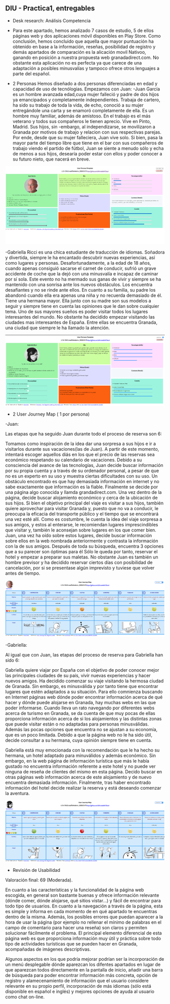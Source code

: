 ## DIU - Practica1, entregables




- Desk research: Análisis Competencia 
- Para este apartado, hemos analizado 7 casos de estudio, 5 de ellos páginas web y dos aplicaciones móvil disponibles en Play Store.
 Como conclusión, hemos concluido que aquella que mayor puntuación  ha obtenido en base a la información, reseñas, posibilidad de registro y demás apartados de comparación es la alicación movil Nativoo, ganando en posición a nuestra propuesta web granadadirect.com. No obstante esta aplicación no es perfecta ya que carece de una adaptación a posibles minusvalías y tampoco ofrece otros lenguajes a parte del español.
 
- 2 Personas 
 Hemos diseñado a dos personas diferenciadas en edad y capacidad de uso de tecnólogias. Empezamos con Juan:
-Juan García es un hombre avanzada edad,cuya mujer falleció y padre de dos hijos ya emancipados y completamente independientes. Trabaja de cartero, ha sido su trabajo de toda la vida, de echo, conoció a su mujer entregándole una carta y se enamoró completamente de ella. Es un hombre muy familiar, además de amistoso. En el trabajo es el más veterano y todos sus compañeros le tienen aprecio. Vive en Pinto, Madrid. Sus hijos, sin -embargo, al independizarse, se movilizaron a Granada por motivos de trabajo y relacion con sus respectivas parejas. Por ende, desde que su mujer falleciera, Juan vive solo. Si bien, pasa la mayor parte del tiempo libre que tiene en el bar con sus compañeros de trabajo viendo el partido de fútbol, Juan se siente a menudo sólo y echa de menos a sus hijos, desearía poder estar con ellos y poder conocer a su futuro nieto, que nacerá en breve. 

![Juan](https://github.com/GFernando97/DIU21/blob/master/P1/Juan%20Persona%20Template.png)

-Gabriella Ricci es una chica estudiante de traducción de idiomas. Soñadora y divertida, siempre le ha encantado descubrir nuevas experiencias, así como lugares y personas. Desafortunadamente, a la edad de 18 años, cuando apenas consiguió sacarse el carnet de conducir, sufrió un grave accidente de coche que la dejó con una minusvalía e incapaz de caminar por sí sola. Este evento no ha mermado sus ganas de vivir y siempre se ha mantenido con una sonrisa ante los nuevos obstáculos. Los encuentra desafiantes y no se rinde ante ellos. En cuanto a su familia, su padre los abandonó cuando ella era apenas una niña y no recuerda demasiado de él. Tiene una hermana mayor. Ella junto con su madre son sus modelos a seguir y siempre tiene en cuenta las opiniones que le dan sobre cualquier tema. Uno de sus mayores sueños es poder visitar todos los lugares interesantes del mundo. No obstante ha decidido empezar visitando las ciudades mas interesantes de España. Entre ellas se encuentra Granada, una ciudad que siempre le ha llamado la atención.

![Gabriella](https://github.com/GFernando97/DIU21/blob/master/P1/Gabriella%20Persona%20Template.png)


- 2 User Journey Map  ( 1 por persona)

-Juan:

Las etapas que ha seguido Juan durante todo el proceso de reserva son 6: 

Tomamos como inspiración de la idea dar una sorpresa a sus hijos e ir a visitarlos durante sus vacaciones(las de Juan). A partir de este momento, intentará escoger aquellos diás en los que el precio de las reservas sea económico respetando su calendario de vacaciones.
Debido a su consciencia del avance de las tecnologías, Juan decide buscar información por su propia cuenta y a través de su ordenador personal, a pesar de que no es un experto en su uso y muestra ciertas dificultades con su uso. Un obstáculo encontrado es que hay demasiada información en internet y no sabe exactamente que información es la fiable. Finalmente se decide por una página algo conocida y llamda grandadirect.com.
Una vez dentro de la página, decide buscar alojamiento económico y cerca de la ubicación de sus hijos. Si bien el objetivo principal del viaje es visitar a sus hijos, también quiere aprovechar para visitar Granada y, puesto que no va a conducir, le preocupa la eficacia del transporte público y el tiempo que se encontrará una vez esté allí.
Como es costumbre, le cuenta la idea del viaje sorpresa a sus amigos, y estos al enterarse, le recomiendan lugares imprescindibles que visitar y, también le aconsejan sobre lugares en los que comer bien. Juan, una vez ha oído sobre estos lugares, decide buscar información sobre ellos en la web nombrada anteriormente y contrasta la información con la de sus amigos.
Después de toda su búsqueda, encuentra 3 opciones que a su parecer son óptimas para él
Sólo le queda por tanto, reservar el hotel y empezar a preparar sus maletas. No obstante Juan es también un hombre previsor y ha decidido reservar ciertos días con posibilidad de cancelación, por si se presentase algún imprevisto y tuviese que volver antes de tiempo.

![Juan](https://github.com/GFernando97/DIU21/blob/master/P1/Journey%20Map%20Juan.png)

-Gabriella:

Al igual que con Juan, las etapas del proceso de reserva para Gabriella han sido 6:

Gabriella quiere viajar por España con el objetivo de poder conocer mejor las principales ciudades de su país, vivir nuevas experiencias y hacer nuevos amigos. Ha decidido comenzar su viaje visitando la hermosa ciudad de Granada. Sin embargo, es minusválida y por tanto tiene que encontrar lugares que estén adaptados a su situación. Para ello comnienza buscando en Internet páginas web dónde poder encontrar información acerca de qué hacer y dónde puede alojarse en Granada, hay muchas webs en las que poder informarse. Cuando lleva un rato navegando por diferentes webs acerca de turismo en Granada, se da cuenta de que muy pocas de ellas proporciona información acerca de si los alojamientos y las distintas zonas que puede visitar están o no adaptadas para personas minusválidas. Además las pocas opciones que encuentra no se ajustan a su economía, que es un poco limitada. Debido a que la página web no le ha sido útil, decide consultar a su hermana, cuya opinión siempre tiene en cuenta.

Gabriella está muy emocionada con la recomendación que le ha hecho su hermana, un hotel adaptado para minuválidos y además económico. Sin embargo, en la web página de información turística que más le había gustado no encuentra información referente a este hotel y no puede ver ninguna de reseña de clientes del mismo en esta página. Decido buscar en otras páginas web información acerca de este alojamiento y de nuevo encuentra demasiada información. Finalmente, tras haber encontrado información del hotel decide realizar la reserva y está deseando comenzar la aventura.

![Gabriella](https://github.com/GFernando97/DIU21/blob/master/P1/Journey%20Map%20Gabriella.png)

- Revisión de Usabilidad

Valoración final: 69 (Moderada).

En cuanto a las características y la funcionalidad de la página web escogida, en general son bastante buenas y ofrece información relevante (dónde comer, dónde alojarse, qué sitios vistar...) y fácil de encontrar para todo tipo de usuarios. En cuanto a la navegación a través de la página, esta es simple y informa en cada momento de en qué apartado te encuentras dentro de la misma. Además, los posibles errores que puedan aparecer a la hora de usar la página (por ejemplo no rellenar el mínimo de palabras en el campo de comentario para hacer una reseña) son claros y permiten solucionar fácilmente el problema. El principal elemento diferencial de esta página web es que proporciona información muy útil y práctica sobre todo tipo de actividades turísticas que se pueden hacer en Granada, acompañadas de imágenes descriptivas.

Algunos aspectos en los que podría mejorar podrían ser la incorporación de un menú desplegable dónde aparezcan los difentes apartados en lugar de que aparezcan todos directamente en la pantalla de inicio, añadir una barra de búsqueda para poder encontrar información más concreta, opción de registro y alamecenamiento de información que el usuario considere relevante en su propio perfil, incorporación de más idiomas (sólo está disponible en español e inglés) y mejores opciones de ayuda al usuario como chat on-line.

